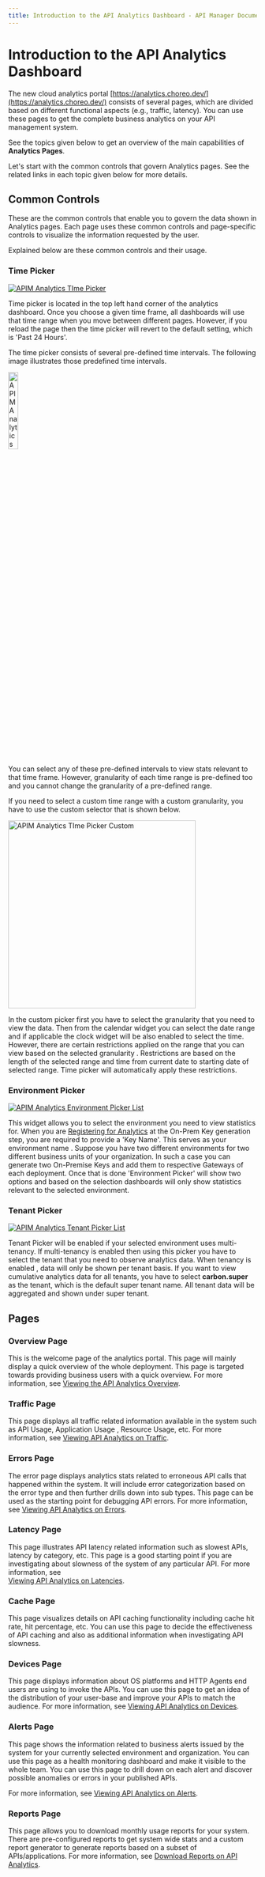 ```yaml
---
title: Introduction to the API Analytics Dashboard - API Manager Documentation 4.0.0
---
```


# Introduction to the API Analytics Dashboard

The new cloud analytics portal [https://analytics.choreo.dev/](https://analytics.choreo.dev/) consists of several pages, which are divided based on different functional aspects (e.g., traffic, latency).
You can use these pages to get the complete business analytics on your API management system. 

See the topics given below to get an overview of the main capabilities of **Analytics Pages**.
   
Let's start with the common controls that govern Analytics pages. See the related links in each topic given below for more details.
 
## Common Controls
These are the common controls that enable you to govern the data shown in Analytics pages. Each page uses these common controls and page-specific controls to visualize the information requested by the user. 

Explained below are these common controls and their usage.

### Time Picker

<a href="{{base_path}}/assets/img/observe/time-picker.png"><img src="{{base_path}}/assets/img/observe/time-picker.png" alt="APIM Analytics TIme Picker"></a>

Time picker is located in the top left hand corner of the analytics dashboard. Once you choose a given time frame, all dashboards will use that time range when you move between different pages. However, if you reload the page then the time picker will revert to the default setting, which is 'Past 24 Hours'.
 
The time picker consists of several pre-defined time intervals. The following image illustrates those predefined time intervals.
 
<a href="{{base_path}}/assets/img/observe/time-picker-list.png"><img src="{{base_path}}/assets/img/observe/time-picker-list.png" title="APIM Analytics Time Picker List" width="20%"/></a>
 
 You can select any of these pre-defined intervals to view stats relevant to that time frame. However, granularity of
  each time range is pre-defined too and you cannot change the granularity of a pre-defined range. 
  
  If you need to select a custom time range with a custom granularity, you have to use the custom selector that
   is shown below.

<a href="{{base_path}}/assets/img/observe/time-picker-custom.png"><img src="{{base_path}}/assets/img/observe/time-picker-custom.png" title="APIM Analytics TIme Picker Custom" width="380"/></a>  

In the custom picker first you have to select the granularity that you need to view the data. Then from the calendar
 widget you can select the date range and if applicable the clock widget will be also enabled to select the time. However,
  there are certain restrictions applied on the range that you can view based on the selected granularity
  . Restrictions are based on the length of the selected range and time from current date to starting date of
   selected range. Time picker will automatically apply these restrictions.
    
### Environment Picker

[![APIM Analytics Environment Picker List]({{base_path}}/assets/img/observe/environment-picker.png)]({{base_path}}/assets/img/observe/environment-picker.png)

This widget allows you to select the environment you need to view statistics for. When you are 
[Registering for Analytics]({{base_path}}/api-analytics/getting-started-guide/#step-2-register-your-environment) 
at the On-Prem Key generation step, you are required to provide a 'Key Name'. This serves as your environment name
. Suppose you have two different environments for two different business units of your organization. In such a case
 you can generate two On-Premise Keys and add them to respective Gateways of each deployment. Once that is done
  'Environment Picker' will show two options and based on the selection dashboards will only show statistics relevant
   to the selected environment.
   
### Tenant Picker

[![APIM Analytics Tenant Picker List]({{base_path}}/assets/img/observe/tenant-picker.png)]({{base_path}}/assets/img/observe/tenant-picker.png)

Tenant Picker will be enabled if your selected environment uses multi-tenancy. If multi-tenancy is enabled then using
 this picker you have to select the tenant that you need to observe analytics data. When tenancy is enabled
 , data will only be shown per tenant basis. If you want to view cumulative analytics data for all tenants,
  you have to select **carbon.super** as the tenant, which is the default super tenant name. All tenant data will be
   aggregated and shown under super tenant.
   
## Pages

### Overview Page
This is the welcome page of the analytics portal. This page will mainly display a quick overview of the whole
 deployment. This page is targeted towards providing business users with a quick overview. For more information, see [Viewing the API Analytics Overview]({{base_path}}/api-analytics/viewing/analytics-pages-overview).
  
### Traffic Page
This page displays all traffic related information available in the system such as API Usage, Application Usage
, Resource Usage, etc. For more information, see 
[Viewing API Analytics on Traffic]({{base_path}}/api-analytics/viewing/analytics-pages-traffic).

### Errors Page
The error page displays analytics stats related to erroneous API calls that happened within the system. It will include error
 categorization based on the error type and then further drills down into sub types. This page can be used as the
  starting point for debugging API errors. For more information, see 
  [Viewing API Analytics on Errors]({{base_path}}/api-analytics/viewing/analytics-pages-errors).
  
### Latency Page 
This page illustrates API latency related information such as slowest APIs, latency by category, etc. This page is a
 good starting point if you are investigating about slowness of the system of any particular API. For more
  information, see  
  [Viewing API Analytics on Latencies]({{base_path}}/api-analytics/viewing/analytics-pages-latency).
  
### Cache Page
This page visualizes details on API caching functionality including cache hit rate, hit percentage, etc. You can use
 this page to decide the effectiveness of API caching and also as additional information when investigating API
  slowness.
  
### Devices Page

This page displays information about OS platforms and HTTP Agents end users are using to invoke the APIs. You can use
 this page to get an idea of the distribution of your user-base and improve your APIs to match the audience. For
  more information, see 
  [Viewing API Analytics on Devices]({{base_path}}/api-analytics/viewing/analytics-pages-devices).
  
### Alerts Page

This page shows the information related to business alerts issued by the system for your currently selected
environment and organization. You can use this page as a health monitoring dashboard and make it visible to
the whole team. You can use this page to drill down on each alert and discover possible anomalies or errors in your published APIs.

For more information, see [Viewing API Analytics on Alerts]({{base_path}}/api-analytics/viewing/analytics-pages-alerts).
  
### Reports Page

This page allows you to download monthly usage reports for your system. There are pre-configured reports to get
 system wide stats and a custom report generator to generate reports based on a subset of APIs/applications. For more
  information, see 
  [Download Reports on API Analytics]({{base_path}}/api-analytics/viewing/analytics-pages-report).
